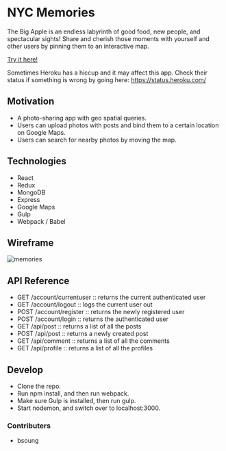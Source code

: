 # NYC Memories

The Big Apple is an endless labyrinth of good food, new people, and spectacular sights! 
Share and cherish those moments with yourself and other users by pinning them to an interactive map.

[Try it here!](https://memories-bs.herokuapp.com/)

Sometimes Heroku has a hiccup and it may affect this app. Check their status if something is wrong by going here: https://status.heroku.com/

## Motivation

* A photo-sharing app with geo spatial queries. 
* Users can upload photos with posts and bind them to a certain location on Google Maps.
* Users can search for nearby photos by moving the map. 

## Technologies

* React
* Redux
* MongoDB
* Express
* Google Maps
* Gulp
* Webpack / Babel

## Wireframe

![memories](http://i.imgur.com/O6FBSXH.png "Memories interface")

## API Reference

* GET /account/currentuser    :: returns the current authenticated user
* GET /account/logout    :: logs the current user out
* POST /account/register    :: returns the newly registered user
* POST /account/login    :: returns the authenticated user
* GET /api/post   :: returns a list of all the posts
* POST /api/post   :: returns a newly created post
* GET /api/comment  :: returns a list of all the comments
* GET /api/profile  :: returns a list of all the profiles


## Develop

* Clone the repo.
* Run npm install, and then run webpack.
* Make sure Gulp is installed, then run gulp.
* Start nodemon, and switch over to localhost:3000.

### Contributers
* bsoung


